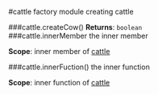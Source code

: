 <a name="module_cattle"></a>
#cattle
factory module creating cattle

  
<a name="module_cattle.createCow"></a>
###cattle.createCow()
**Returns**: `boolean`  
<a name="module_cattle.innerMember"></a>
###cattle.innerMember
the inner member

**Scope**: inner member of [cattle](#module_cattle)  
  
<a name="module_cattle.innerFuction"></a>
###cattle.innerFuction()
the inner function

**Scope**: inner function of [cattle](#module_cattle)  
